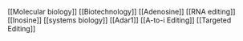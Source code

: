 [[Molecular biology]]
[[Biotechnology]]
[[Adenosine]]
[[RNA editing]]
[[Inosine]]
[[systems biology]]
[[Adar1]]
[[A-to-i Editing]]
[[Targeted Editing]]

